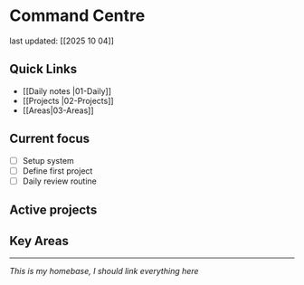 # Command Centre
last updated: [[2025 10 04]]

## Quick Links
- [[Daily notes |01-Daily]]
- [[Projects |02-Projects]]
- [[Areas|03-Areas]]

## Current focus
- [ ] Setup system
- [ ] Define first project
- [ ] Daily review routine

## Active projects

## Key Areas

---
*This is my homebase, I should link everything here*
